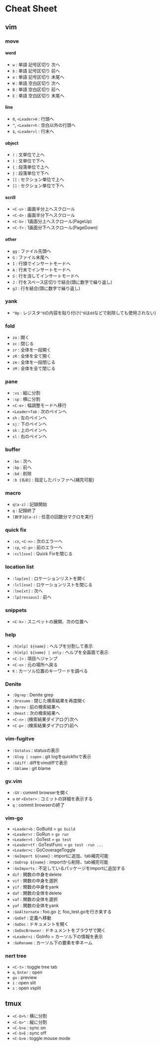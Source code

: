 # Cheat Sheet

## vim

### move

#### word
- `w` : 単語 記号区切り 次へ
- `b` : 単語 記号区切り 前へ
- `e` : 単語 記号区切り 末尾へ
- `W` : 単語 空白区切り 次へ
- `B` : 単語 空白区切り 前へ
- `E` : 単語 空白区切り 末尾へ

#### line
- `0`, `<Leader>H` : 行頭へ
- `^`, `<Leader>h` : 空白以外の行頭へ
- `$`, `<Leader>l` : 行末へ

#### object
- `(`  : 文単位で上へ
- `)`  : 文単位で下へ
- `{`  : 段落単位で上へ
- `}`  : 段落単位で下へ
- `[[` : セクション単位で上へ
- `]]` : セクション単位で下へ

#### scrill
- `<C-u>` : 画面半分上へスクロール
- `<C-d>` : 画面半分下へスクロール
- `<C-b>` : 1画面分上へスクロール(PageUp)
- `<C-f>` : 1画面分下へスクロール(PageDown)

#### other
- `gg` : ファイル先頭へ
- `G`  : ファイル末尾へ
- `I`  : 行頭でインサートモードへ
- `A`  : 行末でインサートモードへ
- `S`  : 行を消してインサートモードへ
- `J`  : 行をスペース区切りで結合(頭に数字で繰り返し)
- `gJ` : 行を結合(頭に数字で繰り返し)

### yank
- `"0p` : レジスタ`"0`の内容を貼り付け(`"0`は`dd`などで削除しても使用されない)

### fold
- `zo` : 開く
- `zc` : 閉じる
- `zr` : 全体を一段開く
- `zR` : 全体を全て開く
- `zm` : 全体を一段閉じる
- `zM` : 全体を全て閉じる

### pane
- `:vs`         : 縦に分割
- `:sp`         : 横に分割
- `<C-e>`       : 幅調整モードへ移行
- `<Leader>Tab` : 次のペインへ
- `sh`          : 左のペインへ
- `sj`          : 下のペインへ
- `sk`          : 上のペインへ
- `sl`          : 右のペインへ

### buffer
- `:bn`       : 次へ
- `:bp`       : 前へ
- `:bd`       : 削除
- `:b {名前}` : 指定したバッファへ(補完可能)

### macro
- `q(a-z)`       : 記録開始
- `q`            : 記録終了
- `[数字]@(a-z)` : 任意の回数分マクロを実行

### quick fix
- `:cn`, `<C-n>` : 次のエラーへ
- `:cp`, `<C-p>` : 前のエラーへ
- `:ccl[ose]`    : Quick Fixを閉じる

### location list
- `:lop[en]`     : ロケーションリストを開く
- `:lcl[ose]`    : ロケーションリストを閉じる
- `:lne[xt]`     : 次へ
- `:lp[revious]` : 前へ

### snippets
- `<C-k>` : スニペットの展開、次の位置へ

### help
- `:h[elp] ${name}`        : ヘルプを分割して表示
- `:h[elp] ${name} | only` : ヘルプを全画面で表示
- `<C-]>`                  : 項目へジャンプ
- `<C-o>`                  : 元の場所へ戻る
- `K`                      : カーソル位置のキーワードを調べる

### Denite
- `:Dgrep`   : Denite grep
- `:Dresume` : 閉じた検索結果を再度開く
- `:Dprev`   : 前の検索結果へ
- `:Dnext`   : 次の検索結果へ
- `<C-n>`    : (検索結果ダイアログ)次へ
- `<C-p>`    : (検索結果ダイアログ)前へ

### vim-fugitve
- `:Gstatus`      : statusの表示
- `:Glog | copen` : git logをquickfixで表示
- `:Gdiff`        : diffをvimdiffで表示
- `:Gblame`       : git blame

### gv.vim
- `:GV`            : commit browserを開く
- `o` or `<Enter>` : コミットの詳細を表示する
- `q`              : commit browserの終了

### vim-go
- `<Leader>b`         : GoBuild = `go build`
- `<Leader>r`         : GoRun = `go run`
- `<Leader>t`         : GoTest = `go test`
- `<Leader>tf`        : GoTestFunc = `go test -run ...`
- `<Leader>c`         : GoCoverageToggle
- `:GoImport ${name}` : importに追加、tab補完可能
- `:GoDrop ${name}`   : importから削除、tab補完可能
- `:GoImports`        : 不足しているパッケージをimportに追加する
- `dif`               : 関数の中身をdelete
- `vif`               : 関数の中身を選択
- `yif`               : 関数の中身をyank
- `daf`               : 関数の全体をdelete
- `vaf`               : 関数の全体を選択
- `yaf`               : 関数の全体をyank
- `:GoAlternate`      : foo.go と foo_test.goを行き来する
- `:GoDef`            : 定義へ移動
- `:GoDoc`            : ドキュメントを開く
- `:GoDocBrowser`     : ドキュメントをブラウザで開く
- `<Leader>i`         : GoInfo = カーソル下の情報を表示
- `:GoRename`         : カーソル下の要素を李ネーム

### nert tree
- `<C-t>`      : toggle tree tab
- `o`, `Enter` : open
- `go`         : preview
- `i`          : open slit
- `s`          : open vsplit

## tmux
- `<C-b>%` : 横に分割
- `<C-b>"` : 縦に分割
- `<C-b>e` : sync on
- `<C-b>E` : sync off
- `<C-b>m` : toggle mouse mode
